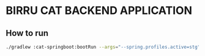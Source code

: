 # BIRRU CAT BACKEND APPLICATION

## How to run
```bash
./gradlew :cat-springboot:bootRun --args="--spring.profiles.active=stg" -PjvmArgs="-Xms2g -Xmx2g -XX:+UseParallelGC"
```